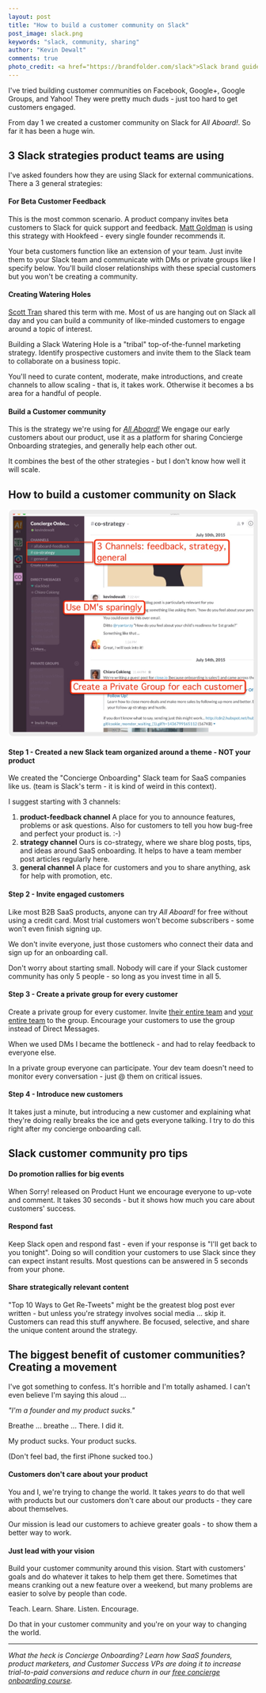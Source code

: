 ```yaml
---
layout: post
title: "How to build a customer community on Slack"
post_image: slack.png
keywords: "slack, community, sharing"
author: "Kevin Dewalt"
comments: true
photo_credit: <a href="https://brandfolder.com/slack">Slack brand guidelines</a>
---
```

I've tried building customer communities on Facebook, Google+, Google Groups, and Yahoo! They were pretty much duds - just too hard to get customers engaged.

From day 1 we created a customer community on Slack for *All Aboard!*. So far it has been a huge win.

## 3 Slack strategies product teams are using

I've asked founders how they are using Slack for external communications. There a 3 general strategies:

#### For Beta Customer Feedback

This is the most common scenario. A product company invites beta customers to Slack for quick support and feedback. [Matt Goldman](https://hookfeed.com/) is using this strategy with Hookfeed - every single founder recommends it.

Your beta customers function like an extension of your team. Just invite them to your Slack team and communicate with DMs or private groups like I specify below. You'll build closer relationships with these special customers but you won't be creating a community.

#### Creating Watering Holes

 [Scott Tran](http://supportdriven.com/) shared this term with me. Most of us are hanging out on Slack all day and you can build a community of like-minded customers to engage around a topic of interest.

 Building a Slack Watering Hole is a "tribal" top-of-the-funnel marketing strategy. Identify prospective customers and invite them to the Slack team to collaborate on a business topic.

 You'll need to curate content, moderate, make introductions, and create channels to allow scaling - that is, it takes work. Otherwise it becomes a bs area for a handful of people.

#### Build a Customer community

This is the strategy we're using for *[All Aboard!](http://try.allaboard.io)* We engage our early customers about our product, use it as a platform for sharing Concierge Onboarding strategies, and generally help each other out.

It combines the best of the other strategies - but I don't know how well it will scale.

## How to build a customer community on Slack

![Slack Screenshot](/images/slack-screenshot.jpg)

#### Step 1 - Created a new Slack team organized around a theme - NOT your product

We created the "Concierge Onboarding" Slack team for SaaS companies like us. (team is Slack's term - it is kind of weird in this context).

I suggest starting with 3 channels:

1. **product-feedback channel** A place for you to announce features, problems or ask questions. Also for customers to tell you how bug-free and perfect your product is.  :-)
2. **strategy channel** Ours is co-strategy, where we share blog posts, tips, and ideas around SaaS onboarding. It helps to have a team member post articles regularly here.
3. **general channel** A place for customers and you to share anything, ask for help with promotion, etc.

#### Step 2 - Invite engaged customers

Like most B2B SaaS products, anyone can try *All Aboard!* for free without using a credit card. Most trial customers won't become subscribers - some won't even finish signing up.

We don't invite everyone, just those customers who connect their data and sign up for an onboarding call.

Don't worry about starting small. Nobody will care if your Slack customer community has only 5 people - so long as you invest time in all 5.


#### Step 3 - Create a private group for every customer

Create a private group for every customer. Invite <u>their entire team</u> and <u>your entire team</u> to the group. Encourage your customers to use the group instead of Direct Messages.

When we used DMs I became the bottleneck - and had to relay feedback to everyone else.

In a private group everyone can participate. Your dev team doesn't need to monitor every conversation - just @ them on critical issues.

#### Step 4 - Introduce new customers

It takes just a minute, but introducing a new customer and explaining what they're doing really breaks the ice and gets everyone talking. I try to do this right after my concierge onboarding call.

## Slack customer community pro tips

#### Do promotion rallies for big events

When Sorry! released on Product Hunt we encourage everyone to up-vote and comment. It takes 30 seconds - but it shows how much you care about customers' success.

#### Respond fast

Keep Slack open and respond fast - even if your response is "I'll get back to you tonight". Doing so will condition your customers to use Slack since they can expect instant results. Most questions can be answered in 5 seconds from your phone.

#### Share strategically relevant content

"Top 10 Ways to Get Re-Tweets" might be the greatest blog post ever written - but unless you're strategy involves social media ... skip it. Customers can read this stuff anywhere. Be focused, selective, and share the unique content around the strategy.

## The biggest benefit of customer communities? Creating a movement

I've got something to confess. It's horrible and I'm totally ashamed. I can't even believe I'm saying this aloud ...

*"I'm a founder and my product sucks."*

Breathe ... breathe ... There. I did it.

My product sucks. Your product sucks.

(Don't feel bad, the first iPhone sucked too.)

#### Customers don't care about your product

You and I, we're trying to change the world. It takes *years* to do that well with products but our customers don't care about our products - they care about themselves.

Our mission is lead our customers to achieve greater goals - to show them a better way to work.

#### Just lead with your vision

Build your customer community around this vision. Start with customers' goals and do whatever it takes to help them get there. Sometimes that means cranking out a new feature over a weekend, but many problems are easier to solve by people than code.

Teach. Learn. Share. Listen. Encourage.

Do that in your customer community and you're on your way to changing the world.

---

*What the heck is Concierge Onboarding? Learn how SaaS founders, product marketers, and Customer Success VPs are doing it to increase trial-to-paid conversions and reduce churn in our <a href="http://try.allaboard.io/concierge.html">free concierge onboarding course</a>.*
